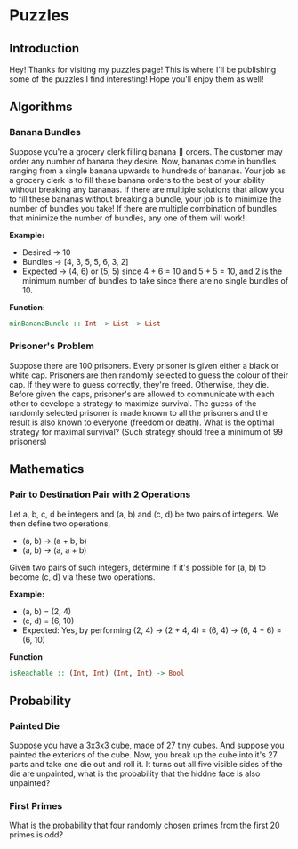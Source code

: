 # Puzzles

## Introduction

Hey! Thanks for visiting my puzzles page! This is where I'll be publishing some of the puzzles I find interesting! Hope you'll enjoy them as well!

## Algorithms

### Banana Bundles

Suppose you're a grocery clerk filling banana 🍌 orders. The customer may order any number of banana they desire. Now, bananas come in bundles ranging from a single banana upwards to hundreds of bananas. Your job as a grocery clerk is to fill these banana orders to the best of your ability without breaking any bananas. If there are multiple solutions that allow you to fill these bananas without breaking a bundle, your job is to minimize the number of bundles you take! If there are multiple combination of bundles that minimize the number of bundles, any one of them will work!

**Example:** 
- Desired -> 10
- Bundles -> [4, 3, 5, 5, 6, 3, 2]
- Expected -> (4, 6) or (5, 5) since 4 + 6 = 10 and 5 + 5 = 10, and 2 is the minimum number of bundles to take since there are no single bundles of 10. 
  
**Function:**

```hs 
minBananaBundle :: Int -> List -> List
```

### Prisoner's Problem
Suppose there are 100 prisoners. Every prisoner is given either a black or white cap. Prisoners are then randomly selected to guess the colour of their cap. If they were to guess correctly, they're freed. Otherwise, they die. Before given the caps, prisoner's are allowed to communicate with each other to develope a strategy to maximize survival. The guess of the randomly selected prisoner is made known to all the prisoners and the result is also known to everyone (freedom or death). What is the optimal strategy for maximal survival? (Such strategy should free a minimum of 99 prisoners)

## Mathematics

### Pair to Destination Pair with 2 Operations
Let a, b, c, d be integers and (a, b) and (c, d) be two pairs of integers. We then define two operations, 
- (a, b) -> (a + b, b)
- (a, b) -> (a, a + b)

Given two pairs of such integers, determine if it's possible for (a, b) to become (c, d) via these two operations.

**Example:**
- (a, b) = (2, 4)
- (c, d) = (6, 10)
- Expected: Yes, by performing (2, 4) -> (2 + 4, 4) = (6, 4) -> (6, 4 + 6) = (6, 10)

**Function**
```hs
isReachable :: (Int, Int) (Int, Int) -> Bool
```

## Probability
### Painted Die
Suppose you have a 3x3x3 cube, made of 27 tiny cubes. And suppose you painted the exteriors of the cube. Now, you break up the cube into it's 27 parts and take one die out and roll it. It turns out all five visible sides of the die are unpainted, what is the probability that the hiddne face is also unpainted?

### First Primes
What is the probability that four randomly chosen primes from the first 20 primes is odd?
